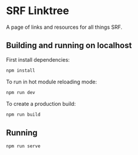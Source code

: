 # SRF Linktree

A page of links and resources for all things SRF.

## Building and running on localhost

First install dependencies:

```sh
npm install
```

To run in hot module reloading mode:

```sh
npm run dev
```

To create a production build:

```sh
npm run build
```

## Running

```sh
npm run serve
```
